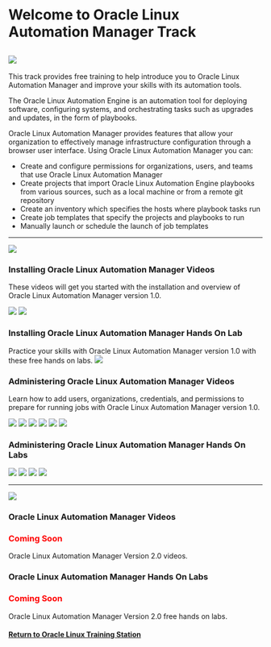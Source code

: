 
# Welcome to Oracle Linux Automation Manager Track

![](../common/images/OLAM-banner.jpg)
---
This track provides free training to help introduce you to Oracle Linux Automation Manager and improve your skills with its automation tools.

The Oracle Linux Automation Engine is an automation tool for deploying software, configuring systems, and orchestrating tasks such as upgrades and updates, in the form of playbooks.

Oracle Linux Automation Manager provides features that allow your organization to effectively manage infrastructure configuration through a browser user interface. Using Oracle Linux Automation Manager you can:
- Create and configure permissions for organizations, users, and teams that use Oracle Linux Automation Manager 
- Create projects that import Oracle Linux Automation Engine playbooks from various sources, such as a local machine or from a remote git repository
- Create an inventory which specifies the hosts where playbook tasks run
- Create job templates that specify the projects and playbooks to run
- Manually launch or schedule the launch of job templates

---

![](../common/images/OLAM-ver1-section1.png)

### Installing Oracle Linux Automation Manager Videos
These videos will get you started with the installation and overview of Oracle Linux Automation Manager version 1.0.

[![](../common/images/instolam_tmp.png)](https://youtu.be/-RCqGHhweo0)
[![](../common/images/gsolam_tmp.png)](https://youtu.be/EEWdxROy-nM)

### Installing Oracle Linux Automation Manager Hands On Lab
Practice your skills with Oracle Linux Automation Manager version 1.0 with these free hands on labs.
[![](../common/images/instolam_lab.png)](https://luna.oracle.com/lab/ecf924b0-a2e1-49eb-8700-8c8bea5d7502)

### Administering Oracle Linux Automation Manager Videos
Learn how to add users, organizations, credentials, and permissions to prepare for running jobs with Oracle Linux Automation Manager version 1.0.

[![](../common/images/ucolam_tmp.png)](https://youtu.be/AQk9vJZ2R0Y)
[![](../common/images/spolam_tmp.png)](https://youtu.be/oDMFXm3HjmA)
[![](../common/images/piolam_tmp.png)](https://youtu.be/rgvPfRXBaAI)
[![](../common/images/jtolam_tmp.png)](https://youtu.be/-r9wGs4efYU)
[![](../common/images/acolam_tmp.png)](https://youtu.be/gXSmPoY0BVs)
[![](../common/images/diolam_tmp.png)](https://youtu.be/Fs3l5P-D_nk)

### Administering Oracle Linux Automation Manager Hands On Labs

[![](../common/images/writpbolae_lab.png)](https://luna.oracle.com/lab/27118507-76a6-4116-8ae3-eecc5314531e)
[![](../common/images/autosetolae_lab.png)](https://luna.oracle.com/lab/56b90194-88ab-421e-bc93-2ac708dce6ba)
[![](../common/images/confpodolae_lab.png)](https://luna.oracle.com/lab/6154cf89-6a6e-45b3-98ad-635979b953e8)
[![](../common/images/ocidiolae_lab.png)](https://luna.oracle.com/lab/95a9fc4b-56a4-4b89-b8f1-b90489df5340)

---

![](../common/images/OLAM-ver2-section2.png)

### Oracle Linux Automation Manager Videos
<h3 style="color:red;"><b>Coming Soon</b></h3> Oracle Linux Automation Manager Version 2.0 videos.

### Oracle Linux Automation Manager Hands On Labs
<h3 style="color:red;"><b>Coming Soon</b></h3> Oracle Linux Automation Manager Version 2.0 free hands on labs.

#### [Return to Oracle Linux Training Station](../README.md)
